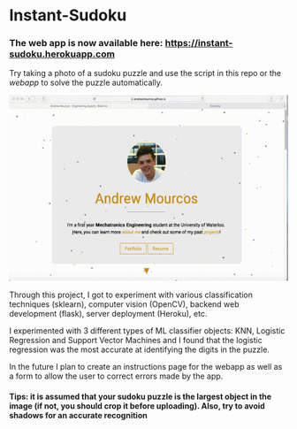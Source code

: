 # Instant-Sudoku
### The web app is now available here: https://instant-sudoku.herokuapp.com

Try taking a photo of a sudoku puzzle and use the script in this repo or the *webapp* to solve the puzzle automatically.

<img src="https://github.com/andrewmourcos/Instant-Sudoku/blob/master/Screenshots/instant_sudoku_site.gif">

Through this project, I got to experiment with various classification techniques (sklearn), computer vision (OpenCV), backend web development (flask), server deployment (Heroku), etc.

I experimented with 3 different types of ML classifier objects: KNN, Logistic Regression and Support Vector Machines and I found that the logistic regression was the most accurate at identifying the digits in the puzzle. 

In the future I plan to create an instructions page for the webapp as well as a form to allow the user to correct errors made by the app. 

#### Tips: it is assumed that your sudoku puzzle is the largest object in the image (if not, you should crop it before uploading). Also, try to avoid shadows for an accurate recognition

